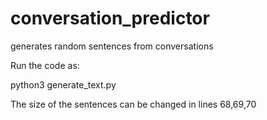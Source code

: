 # conversation_predictor
generates random sentences from conversations

Run the code as:

python3 generate_text.py

The size of the sentences can be changed in lines 68,69,70
